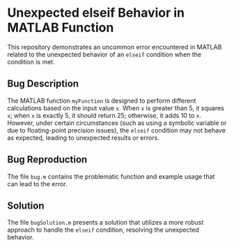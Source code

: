 # Unexpected elseif Behavior in MATLAB Function

This repository demonstrates an uncommon error encountered in MATLAB related to the unexpected behavior of an `elseif` condition when the condition is met.

## Bug Description
The MATLAB function `myFunction` is designed to perform different calculations based on the input value `x`. When `x` is greater than 5, it squares `x`; when `x` is exactly 5, it should return 25; otherwise, it adds 10 to `x`.  However, under certain circumstances (such as using a symbolic variable or due to floating-point precision issues), the `elseif` condition may not behave as expected, leading to unexpected results or errors.

## Bug Reproduction
The file `bug.m` contains the problematic function and example usage that can lead to the error.

## Solution
The file `bugSolution.m` presents a solution that utilizes a more robust approach to handle the `elseif` condition, resolving the unexpected behavior.